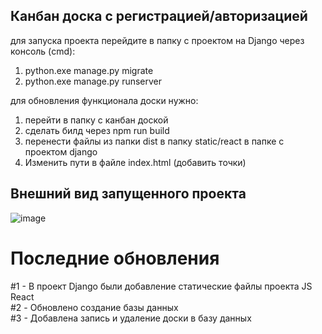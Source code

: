 ## Канбан доска с регистрацией/авторизацией ##

для запуска проекта перейдите в папку с проектом на Django через консоль (cmd):
1. python.exe manage.py migrate
2. python.exe manage.py runserver

для обновления функционала доски нужно:
1. перейти в папку с канбан доской
2. сделать билд через npm run build
3. перенести файлы из папки dist в папку static/react в папке с проектом django
4. Изменить пути в файле index.html (добавить точки)


## Внешний вид запущенного проекта ##

![image](https://github.com/sinedfq/kanbandesk/assets/99001435/86a88fb9-c547-40d2-a2b7-6aaf1468e0b3)


# Последние обновления #

#1 - В проект Django были добавление статические файлы проекта JS React <br>
#2 - Обновлено создание базы данных <br>
#3 - Добавлена запись и удаление доски в базу данных <br>
